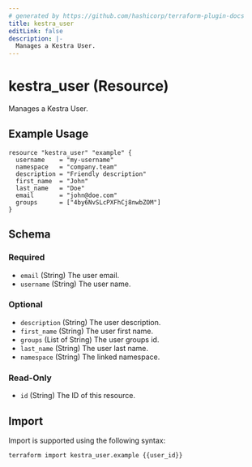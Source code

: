 ```yaml
---
# generated by https://github.com/hashicorp/terraform-plugin-docs
title: kestra_user
editLink: false
description: |-
  Manages a Kestra User.
---
```


# kestra_user (Resource)

Manages a Kestra User.

## Example Usage

```hcl
resource "kestra_user" "example" {
  username    = "my-username"
  namespace   = "company.team"
  description = "Friendly description"
  first_name  = "John"
  last_name   = "Doe"
  email       = "john@doe.com"
  groups      = ["4by6NvSLcPXFhCj8nwbZOM"]
}
```

<!-- schema generated by tfplugindocs -->
## Schema

### Required

- `email` (String) The user email.
- `username` (String) The user name.

### Optional

- `description` (String) The user description.
- `first_name` (String) The user first name.
- `groups` (List of String) The user groups id.
- `last_name` (String) The user last name.
- `namespace` (String) The linked namespace.

### Read-Only

- `id` (String) The ID of this resource.

## Import

Import is supported using the following syntax:

```shell
terraform import kestra_user.example {{user_id}}
```
